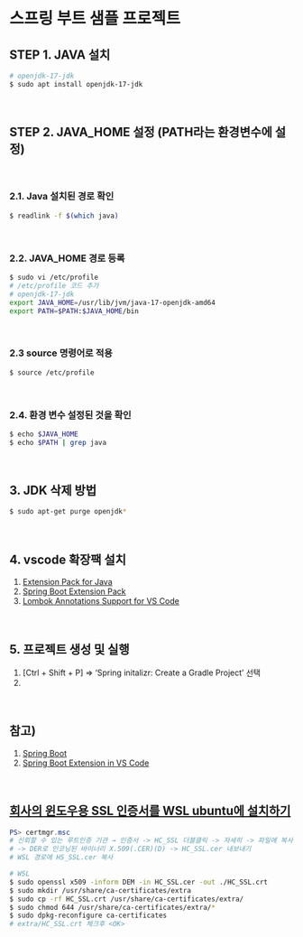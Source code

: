 # 스프링 부트 샘플 프로젝트

## STEP 1. JAVA 설치
```bash
# openjdk-17-jdk
$ sudo apt install openjdk-17-jdk 
```
<br/>

## STEP 2. JAVA_HOME 설정 (PATH라는 환경변수에 설정)
<br/>

### 2.1. Java 설치된 경로 확인
```bash
$ readlink -f $(which java)
```
<br/>

### 2.2. JAVA_HOME 경로 등록
```bash
$ sudo vi /etc/profile​
# /etc/profile 코드 추가
# openjdk-17-jdk
export JAVA_HOME=/usr/lib/jvm/java-17-openjdk-amd64
export PATH=$PATH:$JAVA_HOME/bin
```
<br/>

### 2.3 source 명령어로 적용
```bash
$ source /etc/profile
```
<br/>

### 2.4. 환경 변수 설정된 것을 확인
```bash
$ echo $JAVA_HOME
$ echo $PATH | grep java
```
<br/>

## 3. JDK 삭제 방법
```bash
$ sudo apt-get purge openjdk*
```
<br/>

## 4. vscode 확장팩 설치
1. [Extension Pack for Java](https://marketplace.visualstudio.com/items?itemName=vscjava.vscode-java-pack)  
2. [Spring Boot Extension Pack](https://marketplace.visualstudio.com/items?itemName=Pivotal.vscode-boot-dev-pack)
3. [Lombok Annotations Support for VS Code](https://marketplace.visualstudio.com/items?itemName=vscjava.vscode-lombok)  
<br/>


## 5. 프로젝트 생성 및 실행
1. [Ctrl + Shift + P] => ‘Spring initalizr: Create a Gradle Project’ 선택
2. 
<br/>

## 참고)
1. [Spring Boot](https://spring.io/)  
2. [Spring Boot Extension in VS Code](https://www.youtube.com/watch?v=ZNsEVrE9NW0&t=478s)
<br/>

## [회사의 윈도우용 SSL 인증서를 WSL ubuntu에 설치하기](https://nameng.tistory.com/139)
```powershell
PS> certmgr.msc
# 신뢰할 수 있는 루트인증 기관 → 인증서 -> HC_SSL 더블클릭 -> 자세히 -> 파일에 복사(C)... 
# -> DER로 인코닝된 바이너리 X.509(.CER)(D) -> HC_SSL.cer 내보내기
# WSL 경로에 HS_SSL.cer 복사
```
```bash
# WSL
$ sudo openssl x509 -inform DEM -in HC_SSL.cer -out ./HC_SSL.crt
$ sudo mkdir /usr/share/ca-certificates/extra
$ sudo cp -rf HC_SSL.crt /usr/share/ca-certificates/extra/
$ sudo chmod 644 /usr/share/ca-certificates/extra/*
$ sudo dpkg-reconfigure ca-certificates
# extra/HC_SSL.crt 체크후 <OK>
```






<OK     >